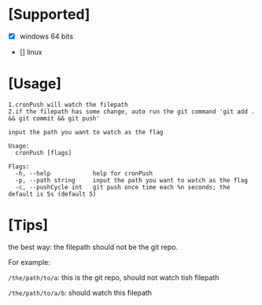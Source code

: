 
# [Supported]

 - [x] windows 64 bits
 - [] linux

# [Usage]

```
1.cronPush will watch the filepath
2.if the filepath has some change, auto run the git command 'git add . && git commit && git push'

input the path you want to watch as the flag

Usage:
  cronPush [flags]

Flags:
  -h, --help            help for cronPush
  -p, --path string     input the path you want to watch as the flag
  -c, --pushCycle int   git push once time each %n seconds; the default is 5s (default 5)
```

# [Tips]

the best way: the filepath should not be the git repo.

For example:
 
 `/the/path/to/a`: this is the git repo, should not watch tish filepath

 `/the/path/to/a/b`: should watch this filepath


